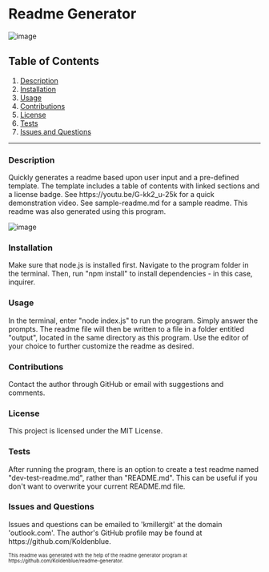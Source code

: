 # Readme Generator

![image](https://img.shields.io/badge/license-MIT%20License-green)

## Table of Contents

1. <a href="#description">Description</a>
2. <a href="#installation">Installation</a>
3. <a href="#usage">Usage</a>
4. <a href="#contributions">Contributions</a>
5. <a href="#license">License</a>
6. <a href="#test">Tests</a>
7. <a href="#questions">Issues and Questions</a>
<hr>
<h3 id='description'>Description</h3>
Quickly generates a readme based upon user input and a pre-defined template. The template includes a table of contents with linked sections and a license badge. See https://youtu.be/G-kk2_u-25k for a quick demonstration video.
See sample-readme.md for a sample readme. This readme was also generated using this program.

![image](https://user-images.githubusercontent.com/64618290/90838156-f81b3e80-e308-11ea-9744-caac9d30ef29.png)

<h3 id='installation'>Installation</h3>
Make sure that node.js is installed first. Navigate to the program folder in the terminal. Then, run "npm install" to install dependencies - in this case, inquirer.

<h3 id='usage'>Usage</h3>
In the terminal, enter "node index.js" to run the program. Simply answer the prompts. The readme file will then be written to a file in a folder entitled "output", located in the same directory as this program. Use the editor of your choice to further customize the readme as desired.

<h3 id='contributions'>Contributions</h3>
Contact the author through GitHub or email with suggestions and comments.

<h3 id='license'>License</h3>
This project is licensed under the MIT License.

<h3 id='test'>Tests</h3>
After running the program, there is an option to create a test readme named "dev-test-readme.md", rather than "README.md". This can be useful if you don't want to overwrite your current README.md file.

<h3 id='questions'>Issues and Questions</h3>
Issues and questions can be emailed to 'kmillergit' at the domain 'outlook.com'. The author's GitHub profile may be found at https://github.com/Koldenblue.

<p><sub><sup>This readme was generated with the help of the readme generator program at https://github.com/Koldenblue/readme-generator.</sup></sub></p>

